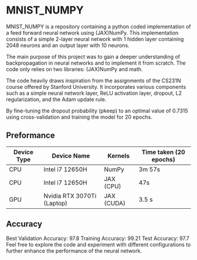 # MNIST_NUMPY

MNIST_NUMPY is a repository containing a python coded implementation of a feed forward neural network using (JAX)NumPy. This implementation consists of a simple 2-layer neural network with 1 hidden layer containing 2048 neurons and an output layer with 10 neurons.

The main purpose of this project was to gain a deeper understanding of backpropagation in neural networks and to implement it from scratch. The code only relies on two libraries: (JAX)NumPy and math.

The code heavily draws inspiration from the assignments of the CS231N course offered by Stanford University. It incorporates various components such as a simple neural network layer, ReLU activation layer, dropout, L2 regularization, and the Adam update rule.

By fine-tuning the dropout probability (pkeep) to an optimal value of 0.7315 using cross-validation and training the model for 20 epochs.

## Preformance
| Device Type | Device Name | Kernels | Time taken (20 epochs) |
|--|--|--|--|
| CPU | Intel i7 12650H | NumPy | 3m 57s |
| CPU | Intel i7 12650H | JAX (CPU) | 47s |
| GPU | Nvidia RTX 3070Ti (Laptop) | JAX (CUDA) | 3.5 s |

## Accuracy
Best Validation Accuracy: 97.8
Training Accuracy: 99.21
Test Accuracy: 97.7
Feel free to explore the code and experiment with different configurations to further enhance the performance of the neural network.
